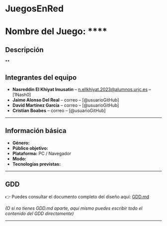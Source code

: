 ﻿# JuegosEnRed
# Nombre del Juego: ****

## Descripción
**
## Integrantes del equipo
- **Nasreddin El Khiyat Imusatin** – n.ellkhiyat.2023@alumnos.urjc.es – [1Nash0]
- **Jaime Alonso Del Real** – correo – [@usuarioGitHub]
- **David Martínez García** – correo – [@usuarioGitHub]
- **Cristian Boabes** – correo – [@usuarioGitHub]

---

## Información básica
- **Género:** 
- **Público objetivo:** 
- **Plataforma:** PC / Navegador  
- **Modo:** 
- **Tecnologías previstas:** 

---

## GDD
👉 Puedes consultar el documento completo del diseño aquí: [GDD.md](./GDD.md)

*(O si no tienes GDD.md aparte, aquí mismo puedes escribir todo el contenido del GDD directamente)*

---

